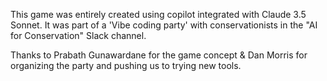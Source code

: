 This game was entirely created using copilot integrated with Claude 3.5 Sonnet. It was part of a 'Vibe coding party' with conservationists in the "AI for Conservation" Slack channel.

Thanks to Prabath Gunawardane for the game concept & Dan Morris for organizing the party and pushing us to trying new tools.